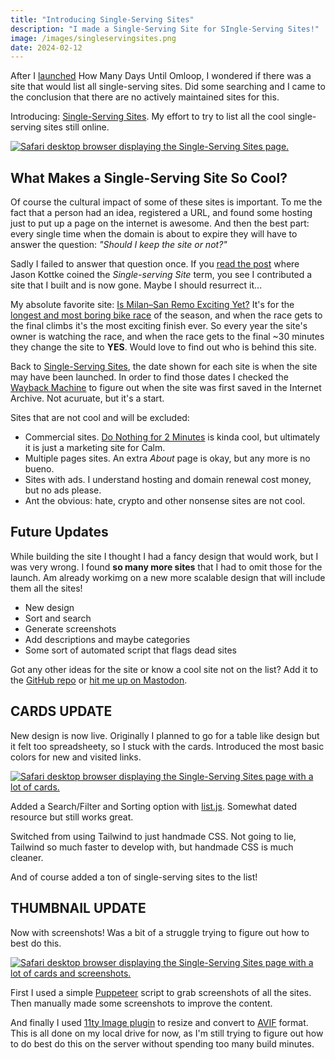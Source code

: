 ```yaml
---
title: "Introducing Single-Serving Sites"
description: "I made a Single-Serving Site for SIngle-Serving Sites!"
image: /images/singleservingsites.png
date: 2024-02-12
---
```

After I [launched](/how-many-days-until-omloop/) How Many Days Until Omloop, I wondered if there was a site that would list all single-serving sites. Did some searching and I came to the conclusion that there are no actively maintained sites for this. 

Introducing: [Single-Serving Sites](https://singleservingsites.cool/). My effort to try to list all the cool single-serving sites still online. 

[![Safari desktop browser displaying the Single-Serving Sites page.](/images/singleservingsites.png)](https://singleservingsites.cool/)

## What Makes a Single-Serving Site So Cool?
Of course the cultural impact of some of these sites is important. To me the fact that a person had an idea, registered a URL, and found some hosting just to put up a page on the internet is awesome. And then the best part: every single time when the domain is about to expire they will have to answer the question: _"Should I keep the site or not?"_

Sadly I failed to answer that question once. If you [read the post](https://kottke.org/08/02/single-serving-sites) where Jason Kottke coined the _Single-serving Site_  term, you see I contributed a site that I built and is now gone. Maybe I should resurrect it... 

My absolute favorite site: [Is Milan–San Remo Exciting Yet?](https://ismilansanremoexcitingyet.com/) It's for the [longest and most boring bike race](https://en.wikipedia.org/wiki/Milan%E2%80%93San_Remo) of the season, and when the race gets to the final climbs it's the most exciting finish ever. So every year the site's owner is watching the race, and when the race gets to the final ~30 minutes they change the site to __YES__. Would love to find out who is behind this site.

Back to [Single-Serving Sites](https://singleservingsites.cool/), the date shown for each site is when the site may have been launched. In order to find those dates I checked the [Wayback Machine](https://web.archive.org/) to figure out when the site was first saved in the Internet Archive. Not acuruate, but it's a start. 

Sites that are not cool and will be excluded:
- Commercial sites. [Do Nothing for 2 Minutes](http://www.donothingfor2minutes.com/) is kinda cool, but ultimately it is just a marketing site for Calm.
- Multiple pages sites. An extra _About_ page is okay, but any more is no bueno.
- Sites with ads. I understand hosting and domain renewal cost money, but no ads please.
- Ant the obvious: hate, crypto and other nonsense sites are not cool.

## Future Updates

While building the site I thought I had a fancy design that would work, but I was very wrong. I found **so many more sites** that I had to omit those for the launch. Am already workimg on a new more scalable design that will include them all the sites! 

- New design
- Sort and search
- Generate screenshots
- Add descriptions and maybe categories
- Some sort of automated script that flags dead sites

Got any other ideas for the site or know a cool site not on the list? Add it to the [GitHub repo](https://github.com/huphtur/single-serving-sites) or [hit me up on Mastodon](https://mastodon.social/@huphtur).

## CARDS UPDATE

New design is now live. Originally I planned to go for a table like design but it felt too spreadsheety, so I stuck with the cards. Introduced the most basic colors for new and visited links.

[![Safari desktop browser displaying the Single-Serving Sites page with a lot of cards.](/images/singleservingsitescards.png)](https://singleservingsites.cool/)

Added a Search/Filter and Sorting option with [list.js](https://listjs.com/). Somewhat dated resource but still works great.

Switched from using Tailwind to just handmade CSS. Not going to lie, Tailwind so much faster to develop with, but handmade CSS is much cleaner.

And of course added a ton of single-serving sites to the list!

## THUMBNAIL UPDATE

Now with screenshots! Was a bit of a struggle trying to figure out how to best do this. 

[![Safari desktop browser displaying the Single-Serving Sites page with a lot of cards and screenshots.](/images/singleservingsitesthumbs.png)](https://singleservingsites.cool/)

First I used a simple [Puppeteer](https://pptr.dev/) script to grab screenshots of all the sites. Then manually made some screenshots to improve the content.

And finally I used [11ty Image plugin](https://www.11ty.dev/docs/plugins/image/) to resize and convert to [AVIF](https://en.wikipedia.org/wiki/AVIF) format. This is all done on my local drive for now, as I'm still trying to figure out how to do best do this on the server without spending too many build minutes. 

